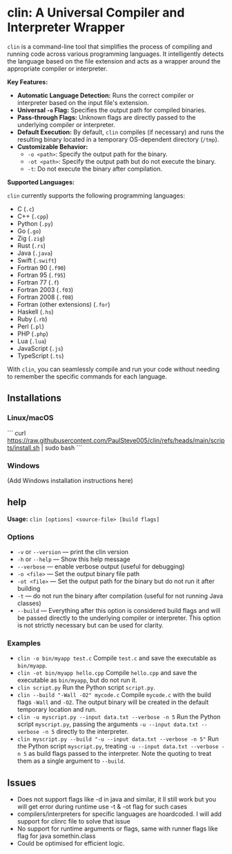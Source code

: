 # clin: A Universal Compiler and Interpreter Wrapper

`clin` is a command-line tool that simplifies the process of compiling and running code across various programming languages. It intelligently detects the language based on the file extension and acts as a wrapper around the appropriate compiler or interpreter.

**Key Features:**

* **Automatic Language Detection:** Runs the correct compiler or interpreter based on the input file's extension.
* **Universal `-o` Flag:** Specifies the output path for compiled binaries.
* **Pass-through Flags:** Unknown flags are directly passed to the underlying compiler or interpreter.
* **Default Execution:** By default, `clin` compiles (if necessary) and runs the resulting binary located in a temporary OS-dependent directory (`/tmp`).
* **Customizable Behavior:**
    * `-o <path>`: Specify the output path for the binary.
    * `-ot <path>`: Specify the output path but do not execute the binary.
    * `-t`: Do not execute the binary after compilation.

**Supported Languages:**

`clin` currently supports the following programming languages:

* C (`.c`)
* C++ (`.cpp`)
* Python (`.py`)
* Go (`.go`)
* Zig (`.zig`)
* Rust (`.rs`)
* Java (`.java`)
* Swift (`.swift`)
* Fortran 90 (`.f90`)
* Fortran 95 (`.f95`)
* Fortran 77 (`.f`)
* Fortran 2003 (`.f03`)
* Fortran 2008 (`.f08`)
* Fortran (other extensions) (`.for`)
* Haskell (`.hs`)
* Ruby (`.rb`)
* Perl (`.pl`)
* PHP (`.php`)
* Lua (`.lua`)
* JavaScript (`.js`)
* TypeScript (`.ts`)

With `clin`, you can seamlessly compile and run your code without needing to remember the specific commands for each language.

## Installations

### Linux/macOS

\`\`\`
curl https://raw.githubusercontent.com/PaulSteve005/clin/refs/heads/main/scripts/install.sh | sudo bash
\`\`\`

### Windows
(Add Windows installation instructions here)



## help

**Usage:**
`clin [options] <source-file> [build flags]`

### Options

* `-v` or `--version` — print the clin version
* `-h` or `--help` — Show this help message
* `--verbose` — enable verbose output (useful for debugging)
* `-o <file>` — Set the output binary file path
* `-ot <file>` — Set the output path for the binary but do not run it after building
* `-t` — do not run the binary after compilation (useful for not running Java classes)
* `--build` — Everything after this option is considered build flags and will be passed directly to the underlying compiler or interpreter. This option is not strictly necessary but can be used for clarity.

### Examples

* `clin -o bin/myapp test.c`
    Compile `test.c` and save the executable as `bin/myapp`.
* `clin -ot bin/myapp hello.cpp`
    Compile `hello.cpp` and save the executable as `bin/myapp`, but do not run it.
* `clin script.py`
    Run the Python script `script.py`.
* `clin --build "-Wall -O2" mycode.c`
    Compile `mycode.c` with the build flags `-Wall` and `-O2`. The output binary will be created in the default temporary location and run.
* `clin -u myscript.py --input data.txt --verbose -n 5`
    Run the Python script `myscript.py`, passing the arguments `-u --input data.txt --verbose -n 5` directly to the interpreter.
* `clin myscript.py --build "-u --input data.txt --verbose -n 5"`
    Run the Python script `myscript.py`, treating `-u --input data.txt --verbose -n 5` as build flags passed to the interpreter. Note the quoting to treat them as a single argument to `--build`.


## Issues

+ Does  not support flags like -d in java and similar, it ll still work but you will get error during runtime use -t & -ot flag for such cases
+ compilers/interpreters for specific languages are hoardcoded. I will add support for clinrc file to solve that issue 
+ No support for runtime arguments or flags, same with runner flags like flag for java somethin.class
+ Could be optimised for efficient logic.

